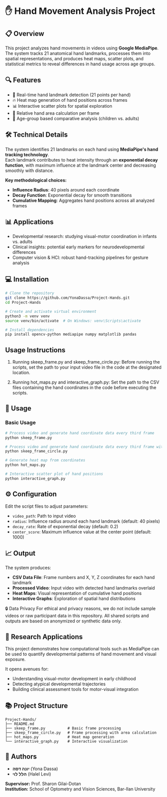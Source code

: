 # ✋ Hand Movement Analysis Project

## 📋 Overview
This project analyzes hand movements in videos using **Google MediaPipe**.  
The system tracks 21 anatomical hand landmarks, processes them into spatial representations, and produces heat maps, scatter plots, and statistical metrics to reveal differences in hand usage across age groups.

## 🔍 Features
- 🎯 Real-time hand landmark detection (21 points per hand)  
- 🔥 Heat map generation of hand positions across frames  
- 📊 Interactive scatter plots for spatial exploration  
- 📏 Relative hand area calculation per frame  
- 🧪 Age-group based comparative analysis (children vs. adults)

## 🛠️ Technical Details
The system identifies 21 landmarks on each hand using **MediaPipe's hand tracking technology**.  
Each landmark contributes to heat intensity through an **exponential decay function**, with maximum influence at the landmark center and decreasing smoothly with distance.

**Key methodological choices:**
- **Influence Radius**: 40 pixels around each coordinate  
- **Decay Function**: Exponential decay for smooth transitions  
- **Cumulative Mapping**: Aggregates hand positions across all analyzed frames

## 📊 Applications
- Developmental research: studying visual-motor coordination in infants vs. adults  
- Clinical insights: potential early markers for neurodevelopmental differences  
- Computer vision & HCI: robust hand-tracking pipelines for gesture analysis

## 💻 Installation

```bash
# Clone the repository
git clone https://github.com/YonaDassa/Project-Hands.git
cd Project-Hands

# Create and activate virtual environment
python3 -m venv venv
source venv/bin/activate  # On Windows: venv\Scripts\activate

# Install dependencies
pip install opencv-python mediapipe numpy matplotlib pandas
```

## Usage Instructions
1. Running skeep_frame.py and skeep_frame_circle.py:
Before running the scripts, set the path to your input video file in the code at the designated location.


2. Running hot_maps.py and interactive_graph.py:
Set the path to the CSV files containing the hand coordinates in the code before executing the scripts.

## 🚀 Usage

### Basic Usage

```bash
# Process video and generate hand coordinate data every third frame
python skeep_frame.py

# Process video and generate hand coordinate data every third frame with area
python skeep_frame_circle.py

# Generate heat map from coordinates
python hot_maps.py

# Interactive scatter plot of hand positions
python interactive_graph.py
```

## ⚙️ Configuration
Edit the script files to adjust parameters:
- `video_path`: Path to input video
- `radius`: Influence radius around each hand landmark (default: 40 pixels)
- `decay_rate`: Rate of exponential decay (default: 0.2)
- `center_score`: Maximum influence value at the center point (default: 1000)

## 📈 Output
The system produces:
- **CSV Data File**: Frame numbers and X, Y, Z coordinates for each hand landmark
- **Processed Video**: Input video with detected hand landmarks overlaid
- **Heat Maps**: Visual representation of cumulative hand positions
- **Interactive Graphs**: Exploration of spatial hand distributions

🔒 Data Privacy
For ethical and privacy reasons, we do not include sample videos or raw participant data in this repository. All shared scripts and outputs are based on anonymized or synthetic data only.

## 🔬 Research Applications
This project demonstrates how computational tools such as MediaPipe can be used to quantify developmental patterns of hand movement and visual exposure.

It opens avenues for:
- Understanding visual-motor development in early childhood
- Detecting atypical developmental trajectories
- Building clinical assessment tools for motor-visual integration

## 📚 Project Structure
```
Project-Hands/
├── README.md
├── skeep_frame.py          # Basic frame processing
├── skeep_frame_circle.py   # Frame processing with area calculation
├── hot_maps.py             # Heat map generation
└── interactive_graph.py    # Interactive visualization
```


## 👥 Authors
- **יונה דסה** (Yona Dassa)
- **הלל לוי** (Halel Levi)

**Supervisor:** Prof. Sharon Gilai-Dotan  
**Institution:** School of Optometry and Vision Sciences, Bar-Ilan University
